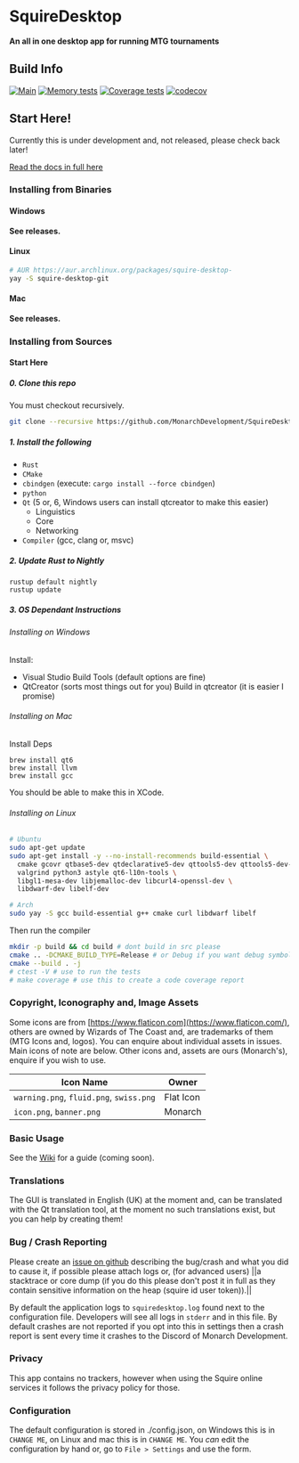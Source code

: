 # SquireDesktop
**An all in one desktop app for running MTG tournaments**

## Build Info
[![Main](https://github.com/MonarchDevelopment/SquireDesktop/actions/workflows/main.yml/badge.svg)](https://github.com/MonarchDevelopment/SquireDesktop/actions/workflows/main.yml)
[![Memory tests](https://github.com/MonarchDevelopment/SquireDesktop/actions/workflows/memtests.yml/badge.svg)](https://github.com/MonarchDevelopment/SquireDesktop/actions/workflows/memtests.yml)
[![Coverage tests](https://github.com/MonarchDevelopment/SquireDesktop/actions/workflows/coverage.yml/badge.svg)](https://github.com/MonarchDevelopment/SquireDesktop/actions/workflows/coverage.yml)
[![codecov](https://codecov.io/gh/MonarchDevelopment/SquireDesktop/branch/main/graph/badge.svg?token=JCS3Y40XYR)](https://codecov.io/gh/MonarchDevelopment/SquireDesktop)

## Start Here!
Currently this is under development and, not released, please check back later!

[Read the docs in full here](https://github.com/MonarchDevelopment/SquireDesktop/wiki)

### Installing from Binaries
#### Windows
**See releases.**

#### Linux
```sh
# AUR https://aur.archlinux.org/packages/squire-desktop-
yay -S squire-desktop-git
```

#### Mac
**See releases.**

### Installing from Sources
#### Start Here
##### 0. Clone this repo
You must checkout recursively. 

```bash
git clone --recursive https://github.com/MonarchDevelopment/SquireDesktop
```

##### 1. Install the following
 - `Rust`
 - `CMake`
 - `cbindgen` (execute: `cargo install --force cbindgen`)
 - `python`
 - `Qt` (5 or, 6, Windows users can install qtcreator to make this easier)
   - Linguistics
   - Core
   - Networking
 - `Compiler` (gcc, clang or, msvc)

##### 2. Update Rust to Nightly
```
rustup default nightly
rustup update
```

##### 3. OS Dependant Instructions
###### Installing on Windows
Install:
 - Visual Studio Build Tools (default options are fine)
 - QtCreator (sorts most things out for you)
Build in qtcreator (it is easier I promise)

###### Installing on Mac
Install Deps
```
brew install qt6
brew install llvm
brew install gcc
```

You should be able to make this in XCode.

###### Installing on Linux
```sh
# Ubuntu
sudo apt-get update
sudo apt-get install -y --no-install-recommends build-essential \
  cmake gcovr qtbase5-dev qtdeclarative5-dev qttools5-dev qttools5-dev-tools \
  valgrind python3 astyle qt6-l10n-tools \
  libgl1-mesa-dev libjemalloc-dev libcurl4-openssl-dev \
  libdwarf-dev libelf-dev
```
```sh
# Arch
sudo yay -S gcc build-essential g++ cmake curl libdwarf libelf
```

Then run the compiler
```bash
mkdir -p build && cd build # dont build in src please
cmake .. -DCMAKE_BUILD_TYPE=Release # or Debug if you want debug symbols + debug logging
cmake --build . -j
# ctest -V # use to run the tests
# make coverage # use this to create a code coverage report
```

### Copyright, Iconography and, Image Assets
Some icons are from [https://www.flaticon.com](https://www.flaticon.com/), others are
owned by Wizards of The Coast and, are trademarks of them (MTG Icons and, logos).
You can enquire about individual assets in issues. Main icons of note are below. Other
icons and, assets are ours (Monarch's), enquire if you wish to use.

| Icon Name | Owner |
|---|---|
| `warning.png`, `fluid.png`, `swiss.png` | Flat Icon |
| `icon.png`, `banner.png` | Monarch |

### Basic Usage
See the [Wiki](https://github.com/MonarchDevelopment/SquireDesktop/wiki) for a guide (coming
soon).

### Translations
The GUI is translated in English (UK) at the moment and, can be translated with the Qt 
translation tool, at the moment no such translations exist, but you can help by creating them!

### Bug / Crash Reporting
Please create an [issue on github](https://github.com/MonarchDevelopment/SquireDesktop/issues)
describing the bug/crash and what you did to cause it, if possible please attach logs or, (for
advanced users) ||a stacktrace or core dump (if you do this please don't post it in full as
they contain sensitive information on the heap (squire id user token)).||

By default the application logs to `squiredesktop.log` found next to the configuration file.
Developers will see all logs in `stderr` and in this file. By default crashes are not reported
if you opt into this in settings then a crash report is sent every time it crashes to the 
Discord of Monarch Development.

### Privacy
This app contains no trackers, however when using the Squire online services it follows the
privacy policy for those.

### Configuration
The default configuration is stored in ./config.json, on Windows this is in `CHANGE ME`, 
on Linux and mac this is in `CHANGE ME`. You *can* edit the configuration by hand or, go to
`File > Settings` and use the form.
